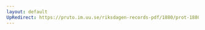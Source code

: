 ```yaml
---
layout: default
UpRedirect: https://pruto.im.uu.se/riksdagen-records-pdf/1880/prot-1880--ak--054/prot-1880--ak--054_018.pdf
---
```

